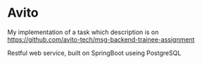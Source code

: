 # Avito
My implementation of a task which description is on
https://github.com/avito-tech/msg-backend-trainee-assignment

Restful web service, built on SpringBoot useing PostgreSQL
